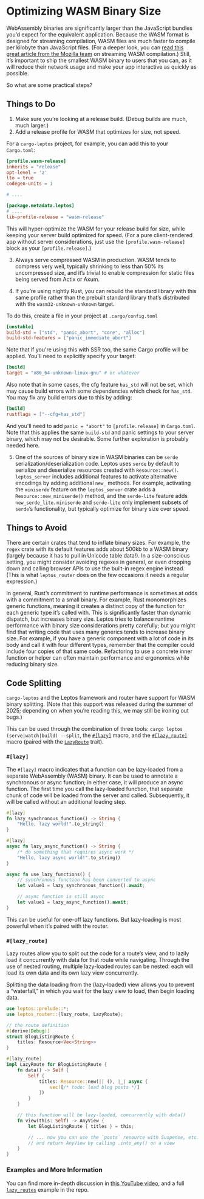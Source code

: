 # Optimizing WASM Binary Size

WebAssembly binaries are significantly larger than the JavaScript bundles you’d expect for the equivalent application. Because the WASM format is designed for streaming compilation, WASM files are much faster to compile per kilobyte than JavaScript files. (For a deeper look, you can [read this great article from the Mozilla team](https://hacks.mozilla.org/2018/01/making-webassembly-even-faster-firefoxs-new-streaming-and-tiering-compiler/) on streaming WASM compilation.) Still, it’s important to ship the smallest WASM binary to users that you can, as it will reduce their network usage and make your app interactive as quickly as possible.

So what are some practical steps?

## Things to Do

1. Make sure you’re looking at a release build. (Debug builds are much, much larger.)
2. Add a release profile for WASM that optimizes for size, not speed.

For a `cargo-leptos` project, for example, you can add this to your `Cargo.toml`:

```toml
[profile.wasm-release]
inherits = "release"
opt-level = 'z'
lto = true
codegen-units = 1

# ....

[package.metadata.leptos]
# ....
lib-profile-release = "wasm-release"
```

This will hyper-optimize the WASM for your release build for size, while keeping your server build optimized for speed. (For a pure client-rendered app without server considerations, just use the `[profile.wasm-release]` block as your `[profile.release]`.)

3. Always serve compressed WASM in production. WASM tends to compress very well, typically shrinking to less than 50% its uncompressed size, and it’s trivial to enable compression for static files being served from Actix or Axum.

4. If you’re using nightly Rust, you can rebuild the standard library with this same profile rather than the prebuilt standard library that’s distributed with the `wasm32-unknown-unknown` target.

To do this, create a file in your project at `.cargo/config.toml`

```toml
[unstable]
build-std = ["std", "panic_abort", "core", "alloc"]
build-std-features = ["panic_immediate_abort"]
```

Note that if you're using this with SSR too, the same Cargo profile will be applied. You'll need to explicitly specify your target:
```toml
[build]
target = "x86_64-unknown-linux-gnu" # or whatever
```

Also note that in some cases, the cfg feature `has_std` will not be set, which may cause build errors with some dependencies which check for `has_std`. You may fix any build errors due to this by adding:
```toml
[build]
rustflags = ["--cfg=has_std"]
```

And you'll need to add `panic = "abort"` to `[profile.release]` in `Cargo.toml`. Note that this applies the same `build-std` and panic settings to your server binary, which may not be desirable. Some further exploration is probably needed here.

5. One of the sources of binary size in WASM binaries can be `serde` serialization/deserialization code. Leptos uses `serde` by default to serialize and deserialize resources created with `Resource::new()`. `leptos_server` includes additional features to activate alternative encodings by adding additional `new_` methods. For example, activating the `miniserde` feature on the `leptos_server` crate adds a `Resource::new_miniserde()` method, and the `serde-lite` feature adds `new_serde_lite`. `miniserde` and `serde-lite` only implement subsets of `serde`’s functionality, but typically optimize for binary size over speed.

## Things to Avoid

There are certain crates that tend to inflate binary sizes. For example, the `regex` crate with its default features adds about 500kb to a WASM binary (largely because it has to pull in Unicode table data!). In a size-conscious setting, you might consider avoiding regexes in general, or even dropping down and calling browser APIs to use the built-in regex engine instead. (This is what `leptos_router` does on the few occasions it needs a regular expression.)

In general, Rust’s commitment to runtime performance is sometimes at odds with a commitment to a small binary. For example, Rust monomorphizes generic functions, meaning it creates a distinct copy of the function for each generic type it’s called with. This is significantly faster than dynamic dispatch, but increases binary size. Leptos tries to balance runtime performance with binary size considerations pretty carefully; but you might find that writing code that uses many generics tends to increase binary size. For example, if you have a generic component with a lot of code in its body and call it with four different types, remember that the compiler could include four copies of that same code. Refactoring to use a concrete inner function or helper can often maintain performance and ergonomics while reducing binary size.

## Code Splitting

`cargo-leptos` and the Leptos framework and router have support for WASM binary splitting. (Note that this support was released during the summer of 2025; depending on when you’re reading this, we may still be ironing out bugs.)

This can be used through the combination of three tools: `cargo leptos (serve|watch|build) --split`, the [`#[lazy]`](https://docs.rs/leptos/latest/leptos/attr.lazy.html) macro, and the [`#[lazy_route]`](https://docs.rs/leptos_router/latest/leptos_router/attr.lazy_route.html) macro (paired with the [`LazyRoute`](https://docs.rs/leptos_router/latest/leptos_router/trait.LazyRoute.html) trait).

### `#[lazy]`

The `#[lazy]` macro indicates that a function can be lazy-loaded from a separate WebAssembly (WASM) binary. It can be used to annotate a synchronous or async function; in either case, it will produce an async function. The first time you call the lazy-loaded function, that separate chunk of code will be loaded from the server and called. Subsequently, it will be called without an additional loading step.

```rust
#[lazy]
fn lazy_synchronous_function() -> String {
    "Hello, lazy world!".to_string()
}

#[lazy]
async fn lazy_async_function() -> String {
    /* do something that requires async work */
    "Hello, lazy async world!".to_string()
}

async fn use_lazy_functions() {
    // synchronous function has been converted to async
    let value1 = lazy_synchronous_function().await;

    // async function is still async
    let value1 = lazy_async_function().await;
}
```

This can be useful for one-off lazy functions. But lazy-loading is most powerful when it’s paired with the router.

### `#[lazy_route]`

Lazy routes allow you to split out the code for a route’s view, and to lazily load it concurrently with data for that route while navigating. Through the use of nested routing, multiple lazy-loaded routes can be nested: each will load its own data and its own lazy view concurrently.

Splitting the data loading from the (lazy-loaded) view allows you to prevent a “waterfall,” in which you wait for the lazy view to load, then begin loading data.

```rust
use leptos::prelude::*;
use leptos_router::{lazy_route, LazyRoute};

// the route definition
#[derive(Debug)]
struct BlogListingRoute {
    titles: Resource<Vec<String>>
}

#[lazy_route]
impl LazyRoute for BlogListingRoute {
    fn data() -> Self {
        Self {
            titles: Resource::new(|| (), |_| async {
                vec![/* todo: load blog posts */]
            })
        }
    }

    // this function will be lazy-loaded, concurrently with data()
    fn view(this: Self) -> AnyView {
        let BlogListingRoute { titles } = this;

        // ... now you can use the `posts` resource with Suspense, etc.,
        // and return AnyView by calling .into_any() on a view
    }
}
```

### Examples and More Information

You can find more in-depth discussion in [this YouTube video](https://www.youtube.com/watch?v=w5fhcoxQnII), and a full [`lazy_routes`](https://github.com/leptos-rs/leptos/blob/main/examples/lazy_routes/src/app.rs) example in the repo.
